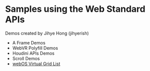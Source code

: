 # Samples using the Web Standard APIs

Demos created by Jihye Hong (jihyerish)

* A Frame Demos
* WebVR Polyfill Demos
* Houdini APIs Demos
* Scroll Demos
* [webOS Virtual Grid List](https://jihyerish.github.io/VirtualGridList/)
